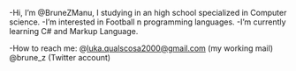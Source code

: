  -Hi, I’m @BruneZManu, I studying  in an high school specialized in Computer science.
 -I’m interested in  Football n programming languages.
 -I’m currently learning C# and Markup Language.

 -How to reach me:
 @luka.qualscosa2000@gmail.com (my working mail)
 @brune_z (Twitter account)


